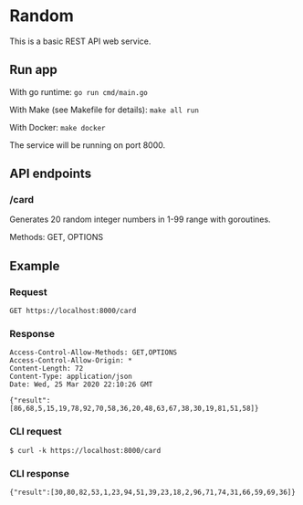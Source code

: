 # Random

This is a basic REST API web service.

## Run app
With go runtime:
`go run cmd/main.go`

With Make (see Makefile for details):
`make all run`

With Docker:
`make docker`

The service will be running on port 8000.

## API endpoints
### /card
Generates 20 random integer numbers in 1-99 range with goroutines.

Methods: GET, OPTIONS

## Example
### Request
```
GET https://localhost:8000/card
```

### Response
```
Access-Control-Allow-Methods: GET,OPTIONS
Access-Control-Allow-Origin: *
Content-Length: 72
Content-Type: application/json
Date: Wed, 25 Mar 2020 22:10:26 GMT

{"result":[86,68,5,15,19,78,92,70,58,36,20,48,63,67,38,30,19,81,51,58]}
```

### CLI request
```
$ curl -k https://localhost:8000/card
```

### CLI response
```
{"result":[30,80,82,53,1,23,94,51,39,23,18,2,96,71,74,31,66,59,69,36]}
```

